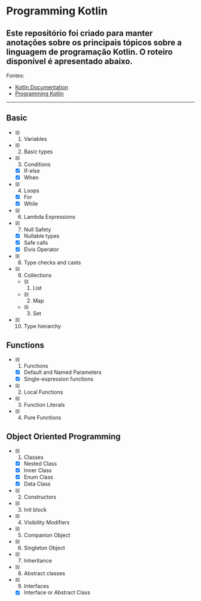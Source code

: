 
# Programming Kotlin

## Este repositório foi criado para manter anotações sobre os principais tópicos sobre a linguagem de programação Kotlin. O roteiro disponível é apresentado abaixo. 

Fontes: 
* [Kotlin Documentation](https://kotlinlang.org/docs/home.html)
* [Programming Kotlin](https://www.google.com.br/books/edition/Programming_Kotlin/x08oDwAAQBAJ?hl=en&gbpv=0)
---


## Basic
- [x] 1. Variables
- [x] 2. Basic types
- [x] 3. Conditions
  - [x] If-else
  - [x] When
- [x] 4. Loops
  - [x] For
  - [x] While
- [x] 6. Lambda Expressions
- [x] 7. Null Safety 
  - [x] Nullable types
  - [x] Safe calls
  - [x] Elvis Operator
- [x] 8. Type checks and casts 
- [x] 9. Collections 
  - [x] 1. List
  - [x] 2. Map
  - [x] 3. Set
- [x] 10. Type hierarchy

## Functions

- [x] 1. Functions
  - [x] Default and Named Parameters
  - [x] Single-expression functions
- [x] 2. Local Functions
- [x] 3. Function Literals
- [x] 4. Pure Functions 

## Object Oriented Programming

- [x] 1. Classes
  - [x] Nested Class
  - [x] Inner Class
  - [x] Enum Class
  - [x] Data Class  
- [x] 2. Constructors 
- [x] 3. Init block
- [x] 4. Visibility Modifiers
- [x] 5. Companion Object
- [x] 6. Singleton Object 
- [x] 7. Inheritance
- [x] 8. Abstract classes
- [x] 9. Interfaces
  - [x] Interface or Abstract Class